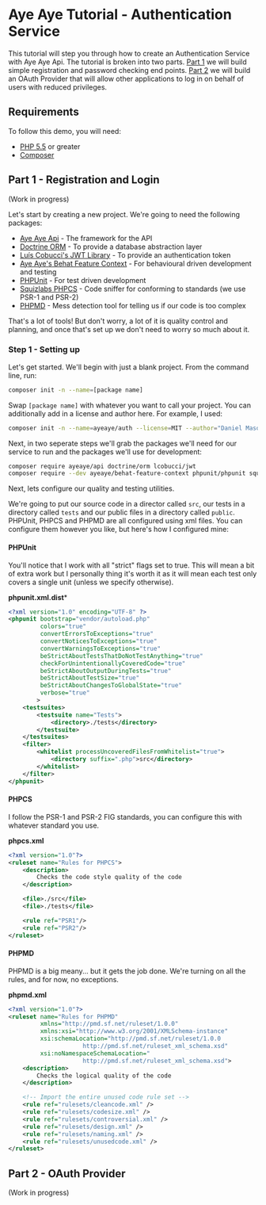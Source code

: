 Aye Aye Tutorial - Authentication Service
=========================================

This tutorial will step you through how to create an Authentication Service with Aye Aye Api. The tutorial is broken
into two parts. [Part 1][part-1] we will build simple registration and password checking end points. [Part 2][part-2]
we will build an OAuth Provider that will allow other applications to log in on behalf of users with reduced privileges.

Requirements
------------

To follow this demo, you will need:
- [PHP 5.5][php] or greater
- [Composer][composer]

Part 1 - Registration and Login
-------------------------------

(Work in progress)

Let's start by creating a new project. We're going to need the following packages:
- [Aye Aye Api][aye-aye-api] - The framework for the API
- [Doctrine ORM][doctrine-orm] - To provide a database abstraction layer
- [Luís Cobucci's JWT Library][jwt] - To provide an authentication token
- [Aye Aye's Behat Feature Context][aye-aye-behat] - For behavioural driven development and testing
- [PHPUnit][phpunit] - For test driven development
- [Squizlabs PHPCS][phpcs] - Code sniffer for conforming to standards (we use PSR-1 and PSR-2)
- [PHPMD][phpmd] - Mess detection tool for telling us if our code is too complex 

That's a lot of tools! But don't worry, a lot of it is quality control and planning, and once that's set up we don't
need to worry so much about it.

### Step 1 - Setting up

Let's get started. We'll begin with just a blank project. From the command line, run:

```bash
composer init -n --name=[package name]
```

Swap `[package name]` with whatever you want to call your project. You can additionally add in a license and author 
here. For example, I used: 

```bash
composer init -n --name=ayeaye/auth --license=MIT --author="Daniel Mason <daniel@ayeayeapi.com>"
```

Next, in two seperate steps we'll grab the packages we'll need for our service to run and the packages we'll use for
development:

```bash
composer require ayeaye/api doctrine/orm lcobucci/jwt
composer require --dev ayeaye/behat-feature-context phpunit/phpunit squizlabs/php_codesniffer phpmd/phpmd
```

Next, lets configure our quality and testing utilities.

We're going to put our source code in a director called `src`, our tests in a directory called `tests` and our public 
files in a directory called `public`. PHPUnit, PHPCS and PHPMD are all configured using xml files. You can configure
them however you like, but here's how I configured mine:

#### PHPUnit

You'll notice that I work with all "strict" flags set to true. This will mean a bit of extra work but I personally 
thing it's worth it as it will mean each test only covers a single unit (unless we specify otherwise).

**phpunit.xml.dist***

```xml
<?xml version="1.0" encoding="UTF-8" ?>
<phpunit bootstrap="vendor/autoload.php"
         colors="true"
         convertErrorsToExceptions="true"
         convertNoticesToExceptions="true"
         convertWarningsToExceptions="true"
         beStrictAboutTestsThatDoNotTestAnything="true"
         checkForUnintentionallyCoveredCode="true"
         beStrictAboutOutputDuringTests="true"
         beStrictAboutTestSize="true"
         beStrictAboutChangesToGlobalState="true"
         verbose="true"
        >
    <testsuites>
        <testsuite name="Tests">
            <directory>./tests</directory>
        </testsuite>
    </testsuites>
    <filter>
        <whitelist processUncoveredFilesFromWhitelist="true">
            <directory suffix=".php">src</directory>
        </whitelist>
    </filter>
</phpunit>
```

#### PHPCS

I follow the PSR-1 and PSR-2 FIG standards, you can configure this with whatever standard you use.

**phpcs.xml**

```xml
<?xml version="1.0"?>
<ruleset name="Rules for PHPCS">
    <description>
        Checks the code style quality of the code
    </description>

    <file>./src</file>
    <file>./tests</file>

    <rule ref="PSR1"/>
    <rule ref="PSR2"/>
</ruleset>
```

#### PHPMD

PHPMD is a big meany... but it gets the job done. We're turning on all the rules, and for now, no exceptions.

**phpmd.xml**

```xml
<?xml version="1.0"?>
<ruleset name="Rules for PHPMD"
         xmlns="http://pmd.sf.net/ruleset/1.0.0"
         xmlns:xsi="http://www.w3.org/2001/XMLSchema-instance"
         xsi:schemaLocation="http://pmd.sf.net/ruleset/1.0.0
                     http://pmd.sf.net/ruleset_xml_schema.xsd"
         xsi:noNamespaceSchemaLocation="
                     http://pmd.sf.net/ruleset_xml_schema.xsd">
    <description>
        Checks the logical quality of the code
    </description>

    <!-- Import the entire unused code rule set -->
    <rule ref="rulesets/cleancode.xml" />
    <rule ref="rulesets/codesize.xml" />
    <rule ref="rulesets/controversial.xml" />
    <rule ref="rulesets/design.xml" />
    <rule ref="rulesets/naming.xml" />
    <rule ref="rulesets/unusedcode.xml" />
</ruleset>
```

Part 2 - OAuth Provider
-----------------------

(Work in progress)


[part-1]: #part-1-registration-and-login
[part-2]: #part-1-oauth-provider

[php]: https://secure.php.net/
[composer]: https://getcomposer.org/ 

[aye-aye-api]: https://github.com/ayeayeapi/api
[doctrine-orm]: https://github.com/doctrine/doctrine2
[jwt]: https://github.com/lcobucci/jwt
[aye-aye-behat]: https://github.com/AyeAyeApi/behat-feature-context
[phpunit]: https://github.com/sebastianbergmann/phpunit
[phpcs]: https://github.com/squizlabs/PHP_CodeSniffer
[phpmd]: https://github.com/phpmd/phpmd
